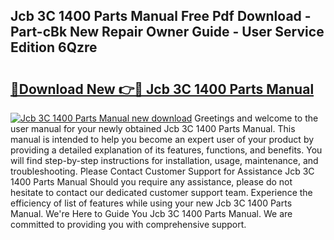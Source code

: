 ## Jcb 3C 1400 Parts Manual Free Pdf Download - Part-cBk New Repair Owner Guide - User Service Edition 6Qzre

# <h2><a href="http://bc78957.oget.top/?id=Jcb+3C+1400+Parts+Manual">🔗Download New 👉🔴 Jcb 3C 1400 Parts Manual</a></h2>

[![Jcb 3C 1400 Parts Manual new download](https://i.imgur.com/5g1atiW.png)](http://bc78957.oget.top/?id=Jcb+3C+1400+Parts+Manual)
Greetings and welcome to the user manual for your newly obtained Jcb 3C 1400 Parts Manual. This manual is intended to help you become an expert user of your product by providing a detailed explanation of its features, functions, and benefits. You will find step-by-step instructions for installation, usage, maintenance, and troubleshooting. Please Contact Customer Support for Assistance Jcb 3C 1400 Parts Manual Should you require any assistance, please do not hesitate to contact our dedicated customer support team. Experience the efficiency of list of features while using your new Jcb 3C 1400 Parts Manual. We're Here to Guide You Jcb 3C 1400 Parts Manual. We are committed to providing you with comprehensive support.

